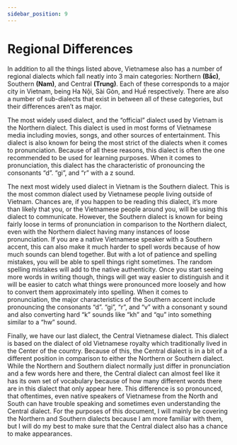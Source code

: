 ```yaml
---
sidebar_position: 9
---
```


# Regional Differences

In addition to all the things listed above, Vietnamese also has a number of regional dialects which fall neatly into 3 main categories: Northern **(Bắc)**, Southern **(Nam)**, and Central **(Trung)**. Each of these corresponds to a major city in Vietnam, being Ha Nội, Sài Gòn, and Huế respectively. There are also a number of sub-dialects that exist in between all of these categories, but their differences aren’t as major.

The most widely used dialect, and the “official” dialect used by Vietnam is the Northern dialect. This dialect is used in most forms of Vietnamese media including movies, songs, and other sources of entertainment. This dialect is also known for being the most strict of the dialects when it comes to pronunciation. Because of all these reasons, this dialect is often the one recommended to be used for learning purposes. When it comes to pronunciation, this dialect has the characteristic of pronouncing the consonants “d”. “gi”, and “r” with a z sound.

The next most widely used dialect in Vietnam is the Southern dialect. This is the most common dialect used by Vietnamese people living outside of Vietnam. Chances are, if you happen to be reading this dialect, it’s more than likely that you, or the Vietnamese people around you, will be using this dialect to communicate. However, the Southern dialect is known for being fairly loose in terms of pronunciation in comparison to the Northern dialect, even with the Northern dialect having many instances of loose pronunciation. If you are a native Vietnamese speaker with a Southern accent, this can also make it much harder to spell words because of how much sounds can blend together. But with a lot of patience and spelling mistakes, you will be able to spell things right sometimes. The random spelling mistakes will add to the native authenticity. Once you start seeing more words in writing though, things will get way easier to distinguish and it will be easier to catch what things were pronounced more loosely and how to convert them approximately into spelling. When it comes to pronunciation, the major characteristics of the Southern accent include pronouncing the consonants “d”. “gi”, “r”, and “v” with a consonant y sound and also converting hard “k” sounds like “kh” and “qu” into something similar to a “hw” sound.

Finally, we have our last dialect, the Central Vietnamese dialect. This dialect is based on the dialect of old Vietnamese royalty which traditionally lived in the Center of the country. Because of this, the Central dialect is in a bit of a different position in comparison to either the Northern or Southern dialect. While the Northern and Southern dialect normally just differ in pronunciation and a few words here and there, the Central dialect can almost feel like it has its own set of vocabulary because of how many different words there are in this dialect that only appear here. This difference is so pronounced, that oftentimes, even native speakers of Vietnamese from the North and South can have trouble speaking and sometimes even understanding the Central dialect. For the purposes of this document, I will mainly be covering the Northern and Southern dialects because I am more familiar with them, but I will do my best to make sure that the Central dialect also has a chance to make appearances.
